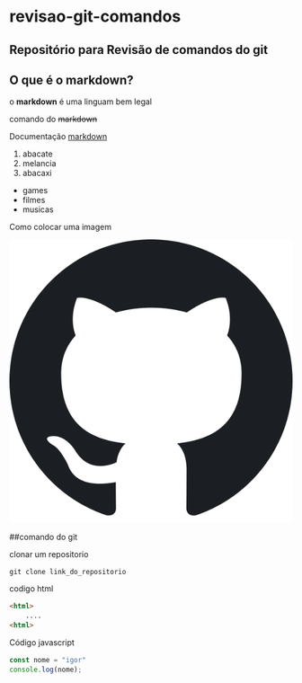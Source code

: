 # revisao-git-comandos
## Repositório para Revisão de comandos do git

## O que é o markdown?

o **markdown** é uma linguam bem legal

comando do ~~markdown~~

Documentação [markdown](https://docs.github.com/pt/get-started/writing-on-github/getting-started-with-writing-and-formatting-on-github/basic-writing-and-formatting-syntax)

1. abacate
2. melancia
3. abacaxi

- games
- filmes 
- musicas

Como colocar uma imagem

![isso é uma imagem](img/Octicons-mark-github.svg.png)

##comando do git

clonar um repositorio

```
git clone link_do_repositorio
```
codigo html
```html
<html>
    ....
<html>
```
Código javascript
```javaScript
const nome = "igor"
console.log(nome);
```